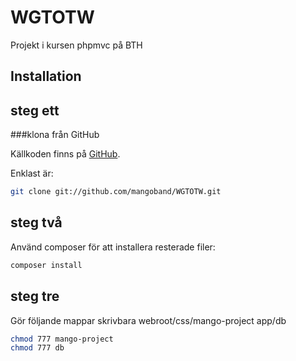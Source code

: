 # WGTOTW
Projekt i kursen phpmvc på BTH


Installation
-------------------

steg ett
------------
###klona från GitHub

Källkoden finns på [GitHub](https://github.com/mangoband/WGTOTW).

Enklast är:

```bash
git clone git://github.com/mangoband/WGTOTW.git
```


steg två
----------

Använd composer för att installera resterade filer:

```bash
composer install
```

steg tre
---------

Gör följande mappar skrivbara
webroot/css/mango-project
app/db 


```bash
chmod 777 mango-project
chmod 777 db
```
